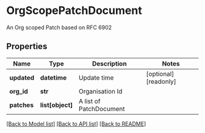 # OrgScopePatchDocument

An Org scoped Patch based on RFC 6902
## Properties
Name | Type | Description | Notes
------------ | ------------- | ------------- | -------------
**updated** | **datetime** | Update time | [optional] [readonly] 
**org_id** | **str** | Organisation Id  | 
**patches** | **list[object]** | A list of PatchDocument  | 

[[Back to Model list]](../README.md#documentation-for-models) [[Back to API list]](../README.md#documentation-for-api-endpoints) [[Back to README]](../README.md)


